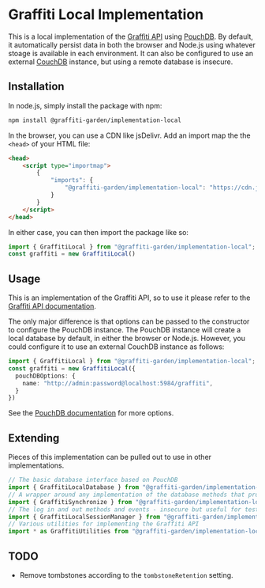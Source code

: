 # Graffiti Local Implementation

This is a local implementation of the [Graffiti API](https://api.graffiti.garden/classes/Graffiti.html)
using [PouchDB](https://pouchdb.com/).
By default, it automatically persist data in both the browser and Node.js using
whatever stoage is available in each environment.
It can also be configured to use an external [CouchDB](https://couchdb.apache.org/) instance,
but using a remote database is insecure.

## Installation

In node.js, simply install the package with npm:

```bash
npm install @graffiti-garden/implementation-local
```

In the browser, you can use a CDN like jsDelivr. Add an import map the the `<head>` of your HTML file:
```html
<head>
    <script type="importmap">
        {
            "imports": {
                "@graffiti-garden/implementation-local": "https://cdn.jsdelivr.net/npm/@graffiti-garden/implementation-local/dist/index.browser.js"
            }
        }
    </script>
</head>
```

In either case, you can then import the package like so:

```typescript
import { GraffitiLocal } from "@graffiti-garden/implementation-local";
const graffiti = new GraffitiLocal()
```

## Usage

This is an implementation of the Graffiti API,
so to use it please refer to the [Graffiti API documentation](https://api.graffiti.garden/classes/Graffiti.html).

The only major difference is that options can be passed to the constructor
to configure the PouchDB instance.
The PouchDB instance will create a local database by default,
in either the browser or Node.js.
However, you could configure it to use an external CouchDB instance as follows:

```typescript
import { GraffitiLocal } from "@graffiti-garden/implementation-local";
const graffiti = new GraffitiLocal({
  pouchDBOptions: {
    name: "http://admin:password@localhost:5984/graffiti",
  }
})
```

See the [PouchDB documentation](https://pouchdb.com/api.html#create_database) for more options.

## Extending

Pieces of this implementation can be pulled out to use in other implementations.

```typescript
// The basic database interface based on PouchDB
import { GraffitiLocalDatabase } from "@graffiti-garden/implementation-local/database";
// A wrapper around any implementation of the database methods that provides synchronize
import { GraffitiSynchronize } from "@graffiti-garden/implementation-local/synchronize";
// The log in and out methods and events - insecure but useful for testing
import { GraffitiLocalSessionManager } from "@graffiti-garden/implementation-local/session-manager";
// Various utilities for implementing the Graffiti API
import * as GraffitiUtilities from "@graffiti-garden/implementation-local/utilities";
```

## TODO

- Remove tombstones according to the `tombstoneRetention` setting.
